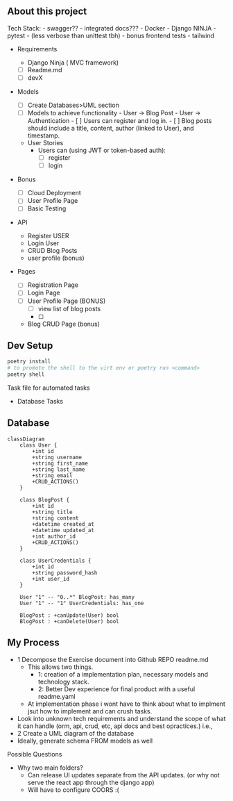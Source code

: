 ## About this project

Tech Stack:
    - swagger??
    - integrated docs???
    - Docker
    - Django NINJA
    - pytest
      - (less verbose than unittest tbh)
      - bonus frontend tests
      - tailwind

- Requirements
  - Django Ninja ( MVC framework)
  - [ ] Readme.md
  - [ ] devX
- Models
  - [ ]  Create Databases>UML section
    - [ ]  Models to achieve functionality
      - User → Blog Post
      - User → Authentication
      - [ ] Users can register and log in.
      - [ ] Blog posts should include a title, content, author (linked to User), and timestamp.
  - User Stories
    - Users can (using JWT or token-based auth):
      - [ ] register
      - [ ] login
- Bonus
  - [ ] Cloud Deployment
  - [ ] User Profile Page
  - [ ] Basic Testing

- API
  - Register USER
  - Login User
  - CRUD Blog Posts
  - user profile (bonus)

- Pages
  - [ ] Registration Page
  - [ ] Login Page
  - [ ] User Profile Page (BONUS)
    - [ ] view list of blog posts
    - [ ] 
  - Blog CRUD Page (bonus)

## Dev Setup

```sh
poetry install
# to promote the shell to the virt env or poetry run <command>
poetry shell
```

Task file for automated tasks
  - Database Tasks


## Database

```mermaid
classDiagram
    class User {
        +int id
        +string username
        +string first_name
        +string last_name
        +string email
        +CRUD_ACTIONS()
    }

    class BlogPost {
        +int id
        +string title
        +string content
        +datetime created_at
        +datetime updated_at
        +int author_id
        +CRUD_ACTIONS()
    }

    class UserCredentials {
        +int id
        +string password_hash
        +int user_id
    }

    User "1" -- "0..*" BlogPost: has_many
    User "1" -- "1" UserCredentials: has_one

    BlogPost : +canUpdate(User) bool
    BlogPost : +canDelete(User) bool

```

## My Process

- 1 Decompose the Exercise document into Github REPO readme.md
  - This allows two things.
    - 1: creation of a implementation plan, necessary models and technology stack.
    - 2: Better Dev experience for final product with a useful readme.yaml
  - At implementation phase i wont have to think about what to implment jsut how to implement and can crush tasks.
- Look into unknown tech requirements and understand the scope of what it can handle (orm, api, crud, etc, api docs and best opractices.) i.e., 
- 2 Create a UML diagram of the database
- Ideally, generate schema FROM models as well

Possible Questions
- Why two main folders?
  - Can release UI updates separate from the API updates. (or why not serve the react app through the django app)
  - Will have to configure COORS :(